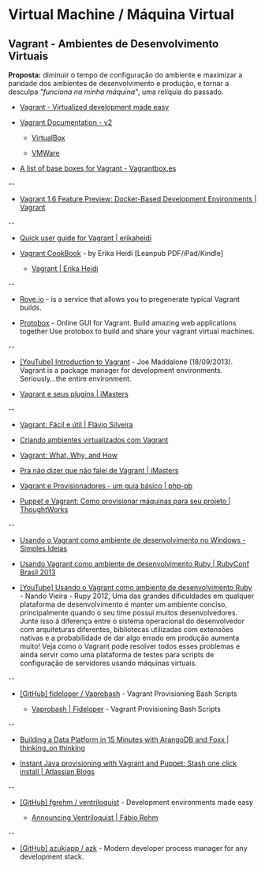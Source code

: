 # Virtual Machine / Máquina Virtual

## Vagrant - Ambientes de Desenvolvimento Virtuais

**Proposta:** diminuir o tempo de configuração do  ambiente e maximizar a paridade dos ambientes de desenvolvimento e  produção, e tornar a desculpa _"funciona na minha máquina"_, uma relíquia do passado.

* [Vagrant - Virtualized development made easy](http://vagrantup.com/)

* [Vagrant Documentation - v2](http://docs.vagrantup.com/v2)

  * [VirtualBox](http://docs.vagrantup.com/v2/virtualbox/index.html)

  * [VMWare](http://docs.vagrantup.com/v2/vmware/index.html)

* [A list of base boxes for Vagrant - Vagrantbox.es](http://www.vagrantbox.es/)

--

* [Vagrant 1.6 Feature Preview: Docker-Based Development Environments | Vagrant](https://www.vagrantup.com/blog/feature-preview-vagrant-1-6-docker-dev-environments.html)

--

* [Quick user guide for Vagrant | erikaheidi](http://www.erikaheidi.com/blog/quick-user-guide-for-vagrant)

* [Vagrant CookBook](https://leanpub.com/vagrantcookbook) - by Erika Heidi [Leanpub PDF/iPad/Kindle]

  * [Vagrant | Erika Heidi](http://www.erikaheidi.com/vagrant/)

--

* [Rove.io](http://rove.io/) - is a service that allows you to pregenerate typical Vagrant builds.

* [Protobox](http://getprotobox.com/) - Online GUI for Vagrant. Build amazing web applications together Use protobox to build and share your vagrant virtual machines.

--

* [[YouTube] Introduction to Vagrant](https://www.youtube.com/watch?v=FSxS6iPJMFw) - Joe Maddalone (18/09/2013). Vagrant is a package manager for development environments. Seriously...the entire environment.

* [Vagrant e seus plugins | iMasters](http://imasters.com.br/tecnologia/redes-e-servidores/vagrant-e-seus-plugins/)

--

* [Vagrant: Fácil e útil | Flávio Silveira](http://flaviosilveira.com/2012/vagrant-facil-e-util/)

* [Criando ambientes virtualizados com Vagrant](http://blog.concretesolutions.com.br/2012/10/criando-ambientes-virtualizados-com-vagrant/)

* [Vagrant: What, Why, and How](http://net.tutsplus.com/tutorials/php/vagrant-what-why-and-how/)

* [Pra não dizer que não falei de Vagrant | iMasters](http://imasters.com.br/desenvolvimento/pra-nao-dizer-que-nao-falei-de-vagrant/)

* [Vagrant e Provisionadores - um guia básico | php-pb](http://php-pb.net/2014/06/04/vagrant-e-provisionadores/)

* [Puppet e Vagrant: Como provisionar máquinas para seu projeto | ThoughtWorks](http://www.thoughtworks.com/insights/blog/puppet-e-vagrant-como-provisionar-maquinas-para-seu-projeto)

--

* [Usando o Vagrant como ambiente de desenvolvimento no Windows - Simples Ideias](http://simplesideias.com.br/usando-o-vagrant-como-ambiente-de-desenvolvimento-no-windows)

* [Usando Vagrant como ambiente de desenvolvimento Ruby | RubyConf Brasil 2013](https://www.eventials.com/pt-br/locaweb/usando-vagrant-como-ambiente-de-desenvolvimento-ruby/)

* [[YouTube] Usando o Vagrant como ambiente de desenvolvimento Ruby](https://www.youtube.com/watch?v=zg4EMgcb6H8) - Nando Vieira - Rupy 2012, Uma das grandes dificuldades em qualquer plataforma de desenvolvimento é manter um ambiente conciso, principalmente quando o seu time possui muitos desenvolvedores. Junte isso à diferença entre o sistema operacional do desenvolvedor com arquiteturas diferentes, bibliotecas utilizadas com extensões nativas e a probabilidade de dar algo errado em produção aumenta muito! Veja como o Vagrant pode resolver todos esses problemas e ainda servir como uma plataforma de testes para scripts de configuração de servidores usando máquinas virtuais.

--

* [[GitHub] fideloper / Vaprobash](https://github.com/fideloper/Vaprobash) - Vagrant Provisioning Bash Scripts

  * [Vaprobash | Fideloper](https://fideloper.github.io/Vaprobash/index.html) - Vagrant Provisioning Bash Scripts

--

* [Building a Data Platform in 15 Minutes with ArangoDB and Foxx | thinking_on thinking](http://thinkingonthinking.com/A-Data-Platform-in-15-minutes/)

* [Instant Java provisioning with Vagrant and Puppet: Stash one click install | Atlassian Blogs](https://blogs.atlassian.com/2013/03/instant-java-provisioning-with-vagrant-and-puppet-stash-one-click-install/)

--

* [[GitHub] fgrehm / ventriloquist](https://github.com/fgrehm/ventriloquist) - Development environments made easy

  * [Announcing Ventriloquist | Fábio Rehm](http://fabiorehm.com/blog/2013/09/11/announcing-ventriloquist/)

--

* [[GitHub] azukiapp / azk](https://github.com/azukiapp/azk) - Modern developer process manager for any development stack.

